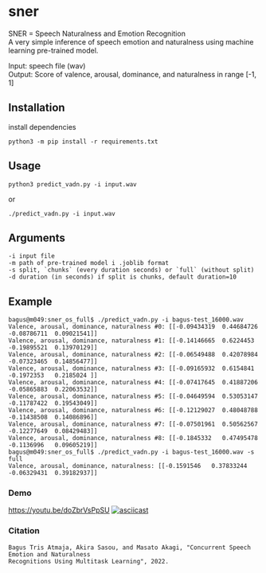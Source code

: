# sner
SNER = Speech Naturalness and Emotion Recognition  
A very simple inference of speech emotion and naturalness using machine learning pre-trained model.   

Input: speech file (wav)  
Output: Score of valence, arousal, dominance, and naturalness in range [-1, 1]  


## Installation
install dependencies

    python3 -m pip install -r requirements.txt
    
    
## Usage
    python3 predict_vadn.py -i input.wav
    
or

    ./predict_vadn.py -i input.wav
   
## Arguments

```
-i input file
-m path of pre-trained model i .joblib format
-s split, `chunks` (every duration seconds) or `full` (without split)
-d duration (in seconds) if split is chunks, default duration=10  
```

## Example
```
bagus@m049:sner_os_full$ ./predict_vadn.py -i bagus-test_16000.wav 
Valence, arousal, dominance, naturalness #0: [[-0.09434319  0.44684726 -0.08786711  0.09021541]]
Valence, arousal, dominance, naturalness #1: [[-0.14146665  0.6224453  -0.19895521  0.13970129]]
Valence, arousal, dominance, naturalness #2: [[-0.06549488  0.42078984 -0.07323465  0.14856477]]
Valence, arousal, dominance, naturalness #3: [[-0.09165932  0.6154841  -0.1972353   0.2185024 ]]
Valence, arousal, dominance, naturalness #4: [[-0.07417645  0.41887206 -0.05865883  0.22063532]]
Valence, arousal, dominance, naturalness #5: [[-0.04649594  0.53053147 -0.11787422  0.19543049]]
Valence, arousal, dominance, naturalness #6: [[-0.12129027  0.48048788 -0.11438508  0.14086896]]
Valence, arousal, dominance, naturalness #7: [[-0.07501961  0.50562567 -0.12277649  0.08429483]]
Valence, arousal, dominance, naturalness #8: [[-0.1845332   0.47495478 -0.1136996   0.09605219]]
bagus@m049:sner_os_full$ ./predict_vadn.py -i bagus-test_16000.wav -s full
Valence, arousal, dominance, naturalness: [[-0.1591546   0.37833244 -0.06329431  0.39182937]]
```

### Demo
https://youtu.be/doZbrVsPpSU
[![asciicast](https://asciinema.org/a/472390.svg)](https://asciinema.org/a/472390)

### Citation

```
Bagus Tris Atmaja, Akira Sasou, and Masato Akagi, "Concurrent Speech Emotion and Naturalness 
Recognitions Using Multitask Learning", 2022.
```

